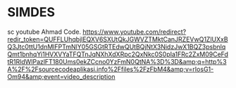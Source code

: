 # SIMDES
sc youtube Ahmad Code. https://www.youtube.com/redirect?redir_token=QUFFLUhqbjlEQXV6SXUtQkJGWVZTMktCanJRZEVwQ1ZlUXxBQ3Jtc0ttU1dnMlFPTmNlY05GSGtRTEdwQUtBQjNtX3NidzJwX1BQZ3psbnlqQmt1bnhqYi1HVXVYaTFQTnJqNXhXdXRpc2QxNkc0S0pIa1FRc2ZxM09CeFdtR1RldWlPazlFT180Ums0ekZCcno0YzFmN0QtNA%3D%3D&amp;q=http%3A%2F%2Fsourcecodeaplikasi.info%2Ffiles%2FzFbM4&amp;v=rIosG1-Om94&amp;event=video_description
